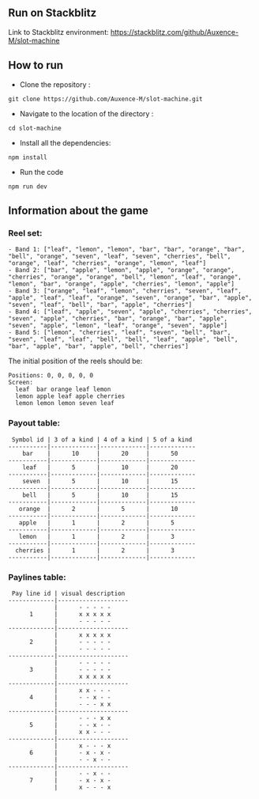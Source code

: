 ## Run on Stackblitz

Link to Stackblitz environment: https://stackblitz.com/github/Auxence-M/slot-machine

## How to run

- Clone the repository :
```
git clone https://github.com/Auxence-M/slot-machine.git
```

- Navigate to the location of the directory :
```
cd slot-machine
```

- Install all the dependencies:
```
npm install
```

- Run the code
```
npm run dev
```

## Information about the game

### Reel set:
    - Band 1: ["leaf", "lemon", "lemon", "bar", "bar", "orange", "bar", "bell", "orange", "seven", "leaf", "seven", "cherries", "bell", "orange", "leaf", "cherries", "orange", "lemon", "leaf"]
    - Band 2: ["bar", "apple", "lemon", "apple", "orange", "orange", "cherries", "orange", "orange", "bell", "lemon", "leaf", "orange", "lemon", "bar", "orange", "apple", "cherries", "lemon", "apple"]
    - Band 3: ["orange", "leaf", "lemon", "cherries", "seven", "leaf", "apple", "leaf", "leaf", "orange", "seven", "orange", "bar", "apple", "seven", "leaf", "bell", "bar", "apple", "cherries"]
    - Band 4: ["leaf", "apple", "seven", "apple", "cherries", "cherries", "seven", "apple", "cherries", "bar", "orange", "bar", "apple", "seven", "apple", "lemon", "leaf", "orange", "seven", "apple"]
    - Band 5: ["lemon", "cherries", "leaf", "seven", "bell", "bar", "seven", "leaf", "leaf", "bell", "bell", "leaf", "apple", "bell", "bar", "apple", "bar", "apple", "bell", "cherries"]

The initial position of the reels should be:

    Positions: 0, 0, 0, 0, 0
    Screen:
      leaf  bar orange leaf lemon
      lemon apple leaf apple cherries
      lemon lemon lemon seven leaf

### Payout table:

     Symbol id | 3 of a kind | 4 of a kind | 5 of a kind 
    -----------|-------------|-------------|-------------
        bar    |      10     |      20     |      50
    -----------|-------------|-------------|-------------
        leaf   |      5      |      10     |      20
    -----------|-------------|-------------|-------------
        seven  |      5      |      10     |      15
    -----------|-------------|-------------|-------------
        bell   |      5      |      10     |      15 
    -----------|-------------|-------------|-------------
       orange  |      2      |      5      |      10 
    -----------|-------------|-------------|-------------
       apple   |      1      |      2      |      5 
    -----------|-------------|-------------|-------------
       lemon   |      1      |      2      |      3 
    -----------|-------------|-------------|-------------
      cherries |      1      |      2      |      3 
    -----------|-------------|-------------|-------------

### Paylines table:

     Pay line id | visual description
    -------------|--------------------
                 |      - - - - -
          1      |      x x x x x
                 |      - - - - -
    -------------|--------------------
                 |      x x x x x
          2      |      - - - - -
                 |      - - - - -
    -------------|--------------------
                 |      - - - - -
          3      |      - - - - -
                 |      x x x x x
    -------------|--------------------
                 |      x x - - -
          4      |      - - x - -
                 |      - - - x x
    -------------|--------------------
                 |      - - - x x
          5      |      - - x - -
                 |      x x - - -
    -------------|-------------------- 
                 |      x - - - x
          6      |      - x - x -
                 |      - - x - -
    -------------|-------------------- 
                 |      - - x - -
          7      |      - x - x -
                 |      x - - - x